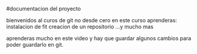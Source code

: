 #documentacion del proyecto

bienvenidos al curos de git no desde cero
en este curso aprenderas:
instalacion de fit
creacion de un repositorio
...y mucho mas

aprenderas mucho en este video y hay que guardar algunos cambios para poder guardarlo en git.